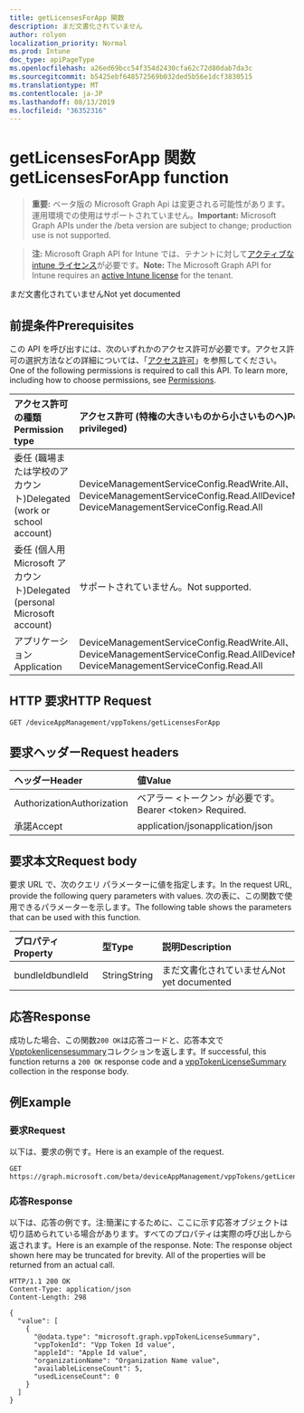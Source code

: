 ```yaml
---
title: getLicensesForApp 関数
description: まだ文書化されていません
author: rolyon
localization_priority: Normal
ms.prod: Intune
doc_type: apiPageType
ms.openlocfilehash: a26ed69bcc54f354d2430cfa62c72d80dab7da3c
ms.sourcegitcommit: b5425ebf648572569b032ded5b56e1dcf3830515
ms.translationtype: MT
ms.contentlocale: ja-JP
ms.lasthandoff: 08/13/2019
ms.locfileid: "36352316"
---
```

# <a name="getlicensesforapp-function"></a><span data-ttu-id="d0a7c-103">getLicensesForApp 関数</span><span class="sxs-lookup"><span data-stu-id="d0a7c-103">getLicensesForApp function</span></span>

> <span data-ttu-id="d0a7c-104">**重要:** ベータ版の Microsoft Graph Api は変更される可能性があります。運用環境での使用はサポートされていません。</span><span class="sxs-lookup"><span data-stu-id="d0a7c-104">**Important:** Microsoft Graph APIs under the /beta version are subject to change; production use is not supported.</span></span>

> <span data-ttu-id="d0a7c-105">**注:** Microsoft Graph API for Intune では、テナントに対して[アクティブな intune ライセンス](https://go.microsoft.com/fwlink/?linkid=839381)が必要です。</span><span class="sxs-lookup"><span data-stu-id="d0a7c-105">**Note:** The Microsoft Graph API for Intune requires an [active Intune license](https://go.microsoft.com/fwlink/?linkid=839381) for the tenant.</span></span>

<span data-ttu-id="d0a7c-106">まだ文書化されていません</span><span class="sxs-lookup"><span data-stu-id="d0a7c-106">Not yet documented</span></span>

## <a name="prerequisites"></a><span data-ttu-id="d0a7c-107">前提条件</span><span class="sxs-lookup"><span data-stu-id="d0a7c-107">Prerequisites</span></span>
<span data-ttu-id="d0a7c-p101">この API を呼び出すには、次のいずれかのアクセス許可が必要です。アクセス許可の選択方法などの詳細については、「[アクセス許可](/graph/permissions-reference)」を参照してください。</span><span class="sxs-lookup"><span data-stu-id="d0a7c-p101">One of the following permissions is required to call this API. To learn more, including how to choose permissions, see [Permissions](/graph/permissions-reference).</span></span>

|<span data-ttu-id="d0a7c-110">アクセス許可の種類</span><span class="sxs-lookup"><span data-stu-id="d0a7c-110">Permission type</span></span>|<span data-ttu-id="d0a7c-111">アクセス許可 (特権の大きいものから小さいものへ)</span><span class="sxs-lookup"><span data-stu-id="d0a7c-111">Permissions (from most to least privileged)</span></span>|
|:---|:---|
|<span data-ttu-id="d0a7c-112">委任 (職場または学校のアカウント)</span><span class="sxs-lookup"><span data-stu-id="d0a7c-112">Delegated (work or school account)</span></span>|<span data-ttu-id="d0a7c-113">DeviceManagementServiceConfig.ReadWrite.All、DeviceManagementServiceConfig.Read.All</span><span class="sxs-lookup"><span data-stu-id="d0a7c-113">DeviceManagementServiceConfig.ReadWrite.All, DeviceManagementServiceConfig.Read.All</span></span>|
|<span data-ttu-id="d0a7c-114">委任 (個人用 Microsoft アカウント)</span><span class="sxs-lookup"><span data-stu-id="d0a7c-114">Delegated (personal Microsoft account)</span></span>|<span data-ttu-id="d0a7c-115">サポートされていません。</span><span class="sxs-lookup"><span data-stu-id="d0a7c-115">Not supported.</span></span>|
|<span data-ttu-id="d0a7c-116">アプリケーション</span><span class="sxs-lookup"><span data-stu-id="d0a7c-116">Application</span></span>|<span data-ttu-id="d0a7c-117">DeviceManagementServiceConfig.ReadWrite.All、DeviceManagementServiceConfig.Read.All</span><span class="sxs-lookup"><span data-stu-id="d0a7c-117">DeviceManagementServiceConfig.ReadWrite.All, DeviceManagementServiceConfig.Read.All</span></span>|

## <a name="http-request"></a><span data-ttu-id="d0a7c-118">HTTP 要求</span><span class="sxs-lookup"><span data-stu-id="d0a7c-118">HTTP Request</span></span>
<!-- {
  "blockType": "ignored"
}
-->
``` http
GET /deviceAppManagement/vppTokens/getLicensesForApp
```

## <a name="request-headers"></a><span data-ttu-id="d0a7c-119">要求ヘッダー</span><span class="sxs-lookup"><span data-stu-id="d0a7c-119">Request headers</span></span>
|<span data-ttu-id="d0a7c-120">ヘッダー</span><span class="sxs-lookup"><span data-stu-id="d0a7c-120">Header</span></span>|<span data-ttu-id="d0a7c-121">値</span><span class="sxs-lookup"><span data-stu-id="d0a7c-121">Value</span></span>|
|:---|:---|
|<span data-ttu-id="d0a7c-122">Authorization</span><span class="sxs-lookup"><span data-stu-id="d0a7c-122">Authorization</span></span>|<span data-ttu-id="d0a7c-123">ベアラー &lt;トークン&gt; が必要です。</span><span class="sxs-lookup"><span data-stu-id="d0a7c-123">Bearer &lt;token&gt; Required.</span></span>|
|<span data-ttu-id="d0a7c-124">承諾</span><span class="sxs-lookup"><span data-stu-id="d0a7c-124">Accept</span></span>|<span data-ttu-id="d0a7c-125">application/json</span><span class="sxs-lookup"><span data-stu-id="d0a7c-125">application/json</span></span>|

## <a name="request-body"></a><span data-ttu-id="d0a7c-126">要求本文</span><span class="sxs-lookup"><span data-stu-id="d0a7c-126">Request body</span></span>
<span data-ttu-id="d0a7c-127">要求 URL で、次のクエリ パラメーターに値を指定します。</span><span class="sxs-lookup"><span data-stu-id="d0a7c-127">In the request URL, provide the following query parameters with values.</span></span>
<span data-ttu-id="d0a7c-128">次の表に、この関数で使用できるパラメーターを示します。</span><span class="sxs-lookup"><span data-stu-id="d0a7c-128">The following table shows the parameters that can be used with this function.</span></span>

|<span data-ttu-id="d0a7c-129">プロパティ</span><span class="sxs-lookup"><span data-stu-id="d0a7c-129">Property</span></span>|<span data-ttu-id="d0a7c-130">型</span><span class="sxs-lookup"><span data-stu-id="d0a7c-130">Type</span></span>|<span data-ttu-id="d0a7c-131">説明</span><span class="sxs-lookup"><span data-stu-id="d0a7c-131">Description</span></span>|
|:---|:---|:---|
|<span data-ttu-id="d0a7c-132">bundleId</span><span class="sxs-lookup"><span data-stu-id="d0a7c-132">bundleId</span></span>|<span data-ttu-id="d0a7c-133">String</span><span class="sxs-lookup"><span data-stu-id="d0a7c-133">String</span></span>|<span data-ttu-id="d0a7c-134">まだ文書化されていません</span><span class="sxs-lookup"><span data-stu-id="d0a7c-134">Not yet documented</span></span>|



## <a name="response"></a><span data-ttu-id="d0a7c-135">応答</span><span class="sxs-lookup"><span data-stu-id="d0a7c-135">Response</span></span>
<span data-ttu-id="d0a7c-136">成功した場合、この関数`200 OK`は応答コードと、応答本文で[Vpptokenlicensesummary](../resources/intune-onboarding-vpptokenlicensesummary.md)コレクションを返します。</span><span class="sxs-lookup"><span data-stu-id="d0a7c-136">If successful, this function returns a `200 OK` response code and a [vppTokenLicenseSummary](../resources/intune-onboarding-vpptokenlicensesummary.md) collection in the response body.</span></span>

## <a name="example"></a><span data-ttu-id="d0a7c-137">例</span><span class="sxs-lookup"><span data-stu-id="d0a7c-137">Example</span></span>

### <a name="request"></a><span data-ttu-id="d0a7c-138">要求</span><span class="sxs-lookup"><span data-stu-id="d0a7c-138">Request</span></span>
<span data-ttu-id="d0a7c-139">以下は、要求の例です。</span><span class="sxs-lookup"><span data-stu-id="d0a7c-139">Here is an example of the request.</span></span>
``` http
GET https://graph.microsoft.com/beta/deviceAppManagement/vppTokens/getLicensesForApp(bundleId='parameterValue')
```

### <a name="response"></a><span data-ttu-id="d0a7c-140">応答</span><span class="sxs-lookup"><span data-stu-id="d0a7c-140">Response</span></span>
<span data-ttu-id="d0a7c-p103">以下は、応答の例です。注:簡潔にするために、ここに示す応答オブジェクトは切り詰められている場合があります。すべてのプロパティは実際の呼び出しから返されます。</span><span class="sxs-lookup"><span data-stu-id="d0a7c-p103">Here is an example of the response. Note: The response object shown here may be truncated for brevity. All of the properties will be returned from an actual call.</span></span>
``` http
HTTP/1.1 200 OK
Content-Type: application/json
Content-Length: 298

{
  "value": [
    {
      "@odata.type": "microsoft.graph.vppTokenLicenseSummary",
      "vppTokenId": "Vpp Token Id value",
      "appleId": "Apple Id value",
      "organizationName": "Organization Name value",
      "availableLicenseCount": 5,
      "usedLicenseCount": 0
    }
  ]
}
```






